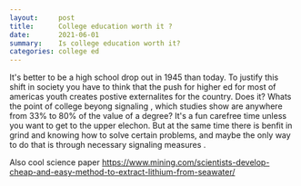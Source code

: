 ```yaml
---
layout:     post
title:      College education worth it ?
date:       2021-06-01
summary:    Is college education worth it?
categories: college ed
---
```

It's better to be a high school drop out in 1945 than today. To justify this shift in society you have to think that the push for higher ed for most of americas youth creates postive externalites for the country. Does it? Whats the point of college beyong signaling , which studies show are anywhere from 33% to 80% of the value of a degree? It's a fun carefree time unless you want to get to the upper elechon. But at the same time there is benfit in grind and knowing how to solve certain problems, and maybe the only way to do that is through necessary signaling measures .
 
 
 Also cool science paper https://www.mining.com/scientists-develop-cheap-and-easy-method-to-extract-lithium-from-seawater/
